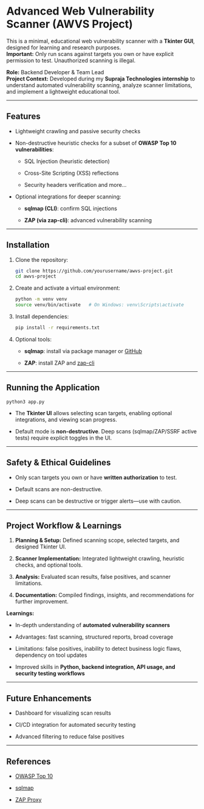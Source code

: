 # Advanced Web Vulnerability Scanner (AWVS Project)

This is a minimal, educational web vulnerability scanner with a **Tkinter GUI**, designed for learning and research purposes.  
**Important:** Only run scans against targets you own or have explicit permission to test. Unauthorized scanning is illegal.

**Role:** Backend Developer & Team Lead  
**Project Context:** Developed during my **Supraja Technologies internship** to understand automated vulnerability scanning, analyze scanner limitations, and implement a lightweight educational tool.

---

## Features

- Lightweight crawling and passive security checks
    
- Non-destructive heuristic checks for a subset of **OWASP Top 10 vulnerabilities**:
    
    - SQL Injection (heuristic detection)
        
    - Cross-Site Scripting (XSS) reflections
        
    - Security headers verification and more...
        
- Optional integrations for deeper scanning:
    
    - **sqlmap (CLI)**: confirm SQL injections
        
    - **ZAP (via zap-cli)**: advanced vulnerability scanning
        

---

## Installation

1. Clone the repository:
    
    ```bash
    git clone https://github.com/yourusername/awvs-project.git 
    cd awvs-project
    ```
    
2. Create and activate a virtual environment:
    
    ```bash
    python -m venv venv
    source venv/bin/activate   # On Windows: venv\Scripts\activate
    ```
    
3. Install dependencies:
    
    ```bash
    pip install -r requirements.txt
    ```
    
4. Optional tools:
    
    - **sqlmap**: install via package manager or [GitHub](https://github.com/sqlmapproject/sqlmap)
        
    - **ZAP**: install ZAP and [zap-cli](https://github.com/Grunny/zap-cli)
        

---

## Running the Application

`python3 app.py`

- The **Tkinter UI** allows selecting scan targets, enabling optional integrations, and viewing scan progress.
    
- Default mode is **non-destructive**. Deep scans (sqlmap/ZAP/SSRF active tests) require explicit toggles in the UI.
    

---

## Safety & Ethical Guidelines

- Only scan targets you own or have **written authorization** to test.
    
- Default scans are non-destructive.
    
- Deep scans can be destructive or trigger alerts—use with caution.
    

---

## Project Workflow & Learnings

1. **Planning & Setup:** Defined scanning scope, selected targets, and designed Tkinter UI.
    
2. **Scanner Implementation:** Integrated lightweight crawling, heuristic checks, and optional tools.
    
3. **Analysis:** Evaluated scan results, false positives, and scanner limitations.
    
4. **Documentation:** Compiled findings, insights, and recommendations for further improvement.
    

**Learnings:**

- In-depth understanding of **automated vulnerability scanners**
    
- Advantages: fast scanning, structured reports, broad coverage
    
- Limitations: false positives, inability to detect business logic flaws, dependency on tool updates
    
- Improved skills in **Python, backend integration, API usage, and security testing workflows**
    

---

## Future Enhancements

- Dashboard for visualizing scan results
    
- CI/CD integration for automated security testing
    
- Advanced filtering to reduce false positives
    

---

## References

- [OWASP Top 10](https://owasp.org/www-project-top-ten/)
    
- [sqlmap](https://github.com/sqlmapproject/sqlmap)
    
- [ZAP Proxy](https://www.zaproxy.org/)

